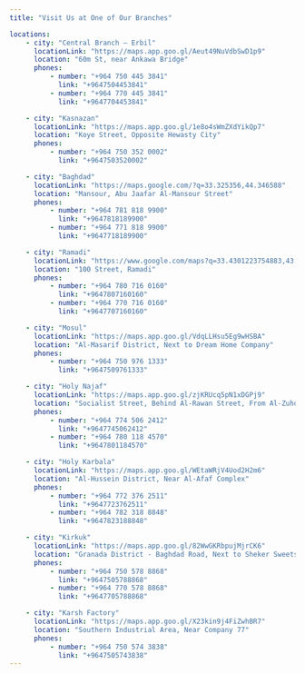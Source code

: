 ```yaml
---
title: "Visit Us at One of Our Branches"

locations:
    - city: "Central Branch – Erbil"
      locationLink: "https://maps.app.goo.gl/Aeut49NuVdbSwD1p9"
      location: "60m St, near Ankawa Bridge"
      phones:
          - number: "+964 750 445 3841"
            link: "+9647504453841"
          - number: "+964 770 445 3841"
            link: "+9647704453841"

    - city: "Kasnazan"
      locationLink: "https://maps.app.goo.gl/1e8o4sWmZXdYikQp7"
      location: "Koye Street, Opposite Hewasty City"
      phones:
          - number: "+964 750 352 0002"
            link: "+9647503520002"

    - city: "Baghdad"
      locationLink: "https://maps.google.com/?q=33.325356,44.346588"
      location: "Mansour, Abu Jaafar Al-Mansour Street"
      phones:
          - number: "+964 781 818 9900"
            link: "+9647818189900"
          - number: "+964 771 818 9900"
            link: "+9647718189900"

    - city: "Ramadi"
      locationLink: "https://www.google.com/maps?q=33.4301223754883,43.354606628418"
      location: "100 Street, Ramadi"
      phones:
          - number: "+964 780 716 0160"
            link: "+9647807160160"
          - number: "+964 770 716 0160"
            link: "+9647707160160"

    - city: "Mosul"
      locationLink: "https://maps.app.goo.gl/VdqLLHsu5Eg9wHSBA"
      location: "Al-Masarif District, Next to Dream Home Company"
      phones:
          - number: "+964 750 976 1333"
            link: "+9647509761333"

    - city: "Holy Najaf"
      locationLink: "https://maps.app.goo.gl/zjKRUcq5pN1xDGPj9"
      location: "Socialist Street, Behind Al-Rawan Street, From Al-Zuhoor Street Side"
      phones:
          - number: "+964 774 506 2412"
            link: "+9647745062412"
          - number: "+964 780 118 4570"
            link: "+9647801184570"

    - city: "Holy Karbala"
      locationLink: "https://maps.app.goo.gl/WEtaWRjV4Uod2H2m6"
      location: "Al-Hussein District, Near Al-Afaf Complex"
      phones:
          - number: "+964 772 376 2511"
            link: "+9647723762511"
          - number: "+964 782 318 8848"
            link: "+9647823188848"

    - city: "Kirkuk"
      locationLink: "https://maps.app.goo.gl/82WwGKRbpujMjrCK6"
      location: "Granada District - Baghdad Road, Next to Sheker Sweets"
      phones:
          - number: "+964 750 578 8868"
            link: "+9647505788868"
          - number: "+964 770 578 8868"
            link: "+9647705788868"

    - city: "Karsh Factory"
      locationLink: "https://maps.app.goo.gl/X23kin9j4FiZwhBR7"
      location: "Southern Industrial Area, Near Company 77"
      phones:
          - number: "+964 750 574 3838"
            link: "+9647505743838"
---
```

